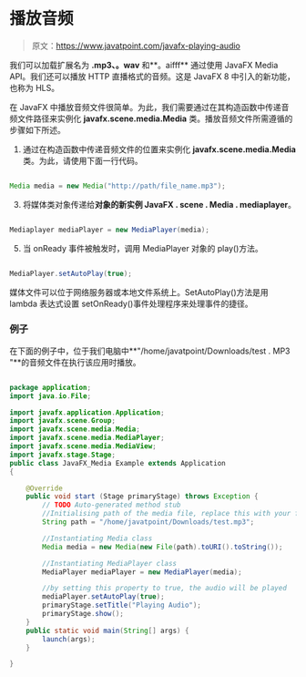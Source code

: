 # 播放音频

> 原文：<https://www.javatpoint.com/javafx-playing-audio>

我们可以加载扩展名为 **.mp3、。wav** 和**。aifff** 通过使用 JavaFX Media API。我们还可以播放 HTTP 直播格式的音频。这是 JavaFX 8 中引入的新功能，也称为 HLS。

在 JavaFX 中播放音频文件很简单。为此，我们需要通过在其构造函数中传递音频文件路径来实例化 **javafx.scene.media.Media** 类。播放音频文件所需遵循的步骤如下所述。

1.  通过在构造函数中传递音频文件的位置来实例化 **javafx.scene.media.Media** 类。为此，请使用下面一行代码。

```java

Media media = new Media("http://path/file_name.mp3");

```

3.  将媒体类对象传递给**对象的新实例 JavaFX . scene . Media . mediaplayer**。

```java

Mediaplayer mediaPlayer = new MediaPlayer(media);

```

5.  当 onReady 事件被触发时，调用 MediaPlayer 对象的 play()方法。

```java

MediaPlayer.setAutoPlay(true);

```

媒体文件可以位于网络服务器或本地文件系统上。SetAutoPlay()方法是用 lambda 表达式设置 setOnReady()事件处理程序来处理事件的捷径。

### 例子

在下面的例子中，位于我们电脑中**"/home/javatpoint/Downloads/test . MP3 "**的音频文件在执行该应用时播放。

```java

package application;
import java.io.File;

import javafx.application.Application;
import javafx.scene.Group;
import javafx.scene.media.Media;
import javafx.scene.media.MediaPlayer;
import javafx.scene.media.MediaView;
import javafx.stage.Stage;
public class JavaFX_Media Example extends Application
{

	@Override
	public void start (Stage primaryStage) throws Exception {
		// TODO Auto-generated method stub
		//Initialising path of the media file, replace this with your file path 
		String path = "/home/javatpoint/Downloads/test.mp3";

		//Instantiating Media class
		Media media = new Media(new File(path).toURI().toString());

		//Instantiating MediaPlayer class 
		MediaPlayer mediaPlayer = new MediaPlayer(media);

		//by setting this property to true, the audio will be played 
		mediaPlayer.setAutoPlay(true);
		primaryStage.setTitle("Playing Audio");
		primaryStage.show();
	}
	public static void main(String[] args) {
		launch(args);
	}

}

```